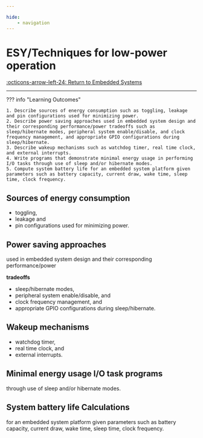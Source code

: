 ```yaml
---

hide:
    - navigation
---
```

# ESY/Techniques for low-power operation

[:octicons-arrow-left-24: Return to Embedded Systems](/Knowledge-Notebook/Embedded-Systems)

---

??? info "Learning Outcomes"

    1. Describe sources of energy consumption such as toggling, leakage and pin configurations used for minimizing power.
    2. Describe power saving approaches used in embedded system design and their corresponding performance/power tradeoffs such as sleep/hibernate modes, peripheral system enable/disable, and clock frequency management, and appropriate GPIO configurations during sleep/hibernate.
    3. Describe wakeup mechanisms such as watchdog timer, real time clock, and external interrupts.
    4. Write programs that demonstrate minimal energy usage in performing I/O tasks through use of sleep and/or hibernate modes.
    5. Compute system battery life for an embedded system platform given parameters such as battery capacity, current draw, wake time, sleep time, clock frequency.

## Sources of energy consumption

- toggling, 
- leakage and 
- pin configurations used for minimizing power.

## Power saving approaches 

used in embedded system design and their corresponding performance/power 

**tradeoffs** 

- sleep/hibernate modes, 
- peripheral system enable/disable, and 
- clock frequency management, and 
- appropriate GPIO configurations during sleep/hibernate.


## Wakeup mechanisms

- watchdog timer, 
- real time clock, and 
- external interrupts.
  
## Minimal energy usage I/O task programs 

through use of sleep and/or hibernate modes.

## System battery life Calculations

for an embedded system platform given parameters such as battery capacity, current draw, wake time, sleep time, clock frequency.
